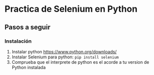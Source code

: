 # Practica de Selenium en Python

## Pasos a seguir

### Instalación

1. Instalar python https://www.python.org/downloads/
2. Instalar Selenium para python: `pip install selenium`
3. Comprueba que el interprete de python es el acorde a tu version de Python instalada
